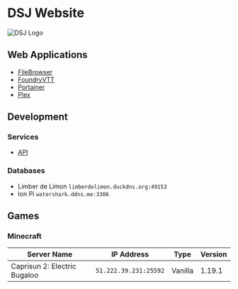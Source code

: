 # DSJ Website
![DSJ Logo](https://user-images.githubusercontent.com/36280805/172962964-1d65d29f-0509-4838-83f0-d764d5fb3d91.svg)

## Web Applications

- [FileBrowser](http://limberdelimon.duckdns.org:47034/)
- [FoundryVTT](http://limberdelimon.duckdns.org:30000/)
- [Portainer](https://limberdelimon.duckdns.org:6691/)
- [Plex](http://limberdelimon.duckdns.org:32400/web)


## Development

### Services

- [API](https://dsj-api.herokuapp.com/)

### Databases

- Limber de Limon `limberdelimon.duckdns.org:49153`
- Ion Pi `watershark.ddns.me:3306`

## Games

### Minecraft

| Server Name | IP Address | Type | Version |
|---|---|---|---|
| Caprisun 2: Electric Bugaloo | `51.222.39.231:25592` | Vanilla | 1.19.1 |
